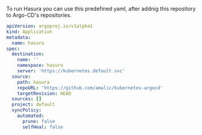 To run Hasura you can use this predefined yaml, after addnig this repository to Argo-CD's repositories.
```yaml
apiVersion: argoproj.io/v1alpha1
kind: Application
metadata:
  name: hasura
spec:
  destination:
    name: ''
    namespace: hasura
    server: 'https://kubernetes.default.svc'
  source:
    path: hasura
    repoURL: 'https://github.com/amalic/kubernetes-argocd'
    targetRevision: HEAD
  sources: []
  project: default
  syncPolicy:
    automated:
      prune: false
      selfHeal: false
```